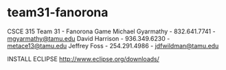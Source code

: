 team31-fanorona
===============

CSCE 315 Team 31 - Fanorona Game
Michael Gyarmathy - 832.641.7741 - mgyarmathy@tamu.edu
David Harrison - 936.349.6230 - metace13@tamu.edu
Jeffrey Foss - 254.291.4986 - jdfwildman@tamu.edu

INSTALL ECLIPSE
http://www.eclipse.org/downloads/
